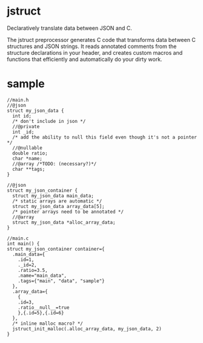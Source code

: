 # jstruct

Declaratively translate data between JSON and C.

The jstruct preprocessor generates C code that transforms data between C structures and JSON strings.
It reads annotated comments from the structure declarations in your header,
and creates custom macros and functions that efficiently and automatically do your dirty work.

# sample

```
//main.h
//@json
struct my_json_data {
  int id;
  /* don't include in json */
  //@private
  int _id;
  /* add the ability to null this field even though it's not a pointer */
  //@nullable
  double ratio;
  char *name;
  //@array /*TODO: (necessary?)*/
  char **tags;
}

//@json
struct my_json_container {
  struct my_json_data main_data;
  /* static arrays are automatic */
  struct my_json_data array_data[5];
  /* pointer arrays need to be annotated */
  //@array
  struct my_json_data *alloc_array_data;
}

//main.c
int main() {
struct my_json_container container={
  .main_data={
    .id=1,
    ._id=2,
    .ratio=3.5,
    .name="main_data",
    .tags={"main", "data", "sample"}
  },
  .array_data={
    {
    .id=3,
    .ratio__null__=true
    },{.id=5},{.id=6}
  },
  /* inline malloc macro? */
  jstruct_init_malloc(.alloc_array_data, my_json_data, 2)
}
```
